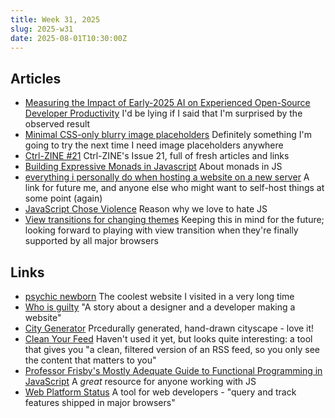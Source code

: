 ```yaml
---
title: Week 31, 2025
slug: 2025-w31
date: 2025-08-01T10:30:00Z
---
```


## Articles

- [Measuring the Impact of Early-2025 AI on Experienced Open-Source Developer Productivity](https://metr.org/blog/2025-07-10-early-2025-ai-experienced-os-dev-study/)
  I'd be lying if I said that I'm surprised by the observed result
- [Minimal CSS-only blurry image placeholders](https://leanrada.com/notes/css-only-lqip/)
  Definitely something I'm going to try the next time I need image placeholders anywhere
- [Ctrl-ZINE #21](https://ctrl-c.club/~loghead/zine/Ctrl-ZINE.Issue.21.pdf)
  Ctrl-ZINE's Issue 21, full of fresh articles and links
- [Building Expressive Monads in Javascript](https://dev.to/rgeraldporter/building-expressive-monads-in-javascript-introduction-23b)
  About monads in JS
- [everything i personally do when hosting a website on a new server](https://blog.basementcommunity.com/everything-i-do-when-hosting-a-website/)
  A link for future me, and anyone else who might want to self-host things at some point (again)
- [JavaScript Chose Violence](https://martinrue.com/javascript-chose-violence/)
  Reason why we love to hate JS
- [View transitions for changing themes](https://www.kryogenix.org/code/browser/theme-transition.html)
  Keeping this in mind for the future; looking forward to playing with view transition when they're finally supported by all major browsers

## Links

- [psychic newborn](https://psychicnewborn.neocities.org)
  The coolest website I visited in a very long time
- [Who is guilty](https://whoisguilty.com)
  "A story about a designer and a developer making a website"
- [City Generator](https://kohlhofer.com/city/)
  Prcedurally generated, hand-drawn cityscape - love it!
- [Clean Your Feed](https://rssfilter.com)
  Haven't used it yet, but looks quite interesting: a tool that gives you "a clean, filtered version of an RSS feed, so you only see the content that matters to you"
- [Professor Frisby's Mostly Adequate Guide to Functional Programming in JavaScript](https://mostly-adequate.gitbook.io/mostly-adequate-guide)
  A _great_ resource for anyone working with JS
- [Web Platform Status](https://webstatus.dev)
  A tool for web developers - "query and track features shipped in major browsers"
